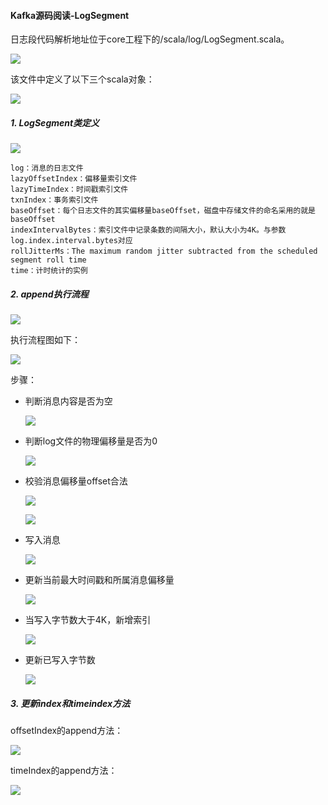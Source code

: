 #### Kafka源码阅读-LogSegment

日志段代码解析地址位于core工程下的/scala/log/LogSegment.scala。

![](images/LogSegment.jpg)

该文件中定义了以下三个scala对象：

![](images/LogSegment-Object.jpg)

##### 1. LogSegment类定义

![](images/LogSegment-Define.jpg)

```
log：消息的日志文件
lazyOffsetIndex：偏移量索引文件
lazyTimeIndex：时间戳索引文件
txnIndex：事务索引文件
baseOffset：每个日志文件的其实偏移量baseOffset，磁盘中存储文件的命名采用的就是baseOffset
indexIntervalBytes：索引文件中记录条数的间隔大小，默认大小为4K。与参数log.index.interval.bytes对应
rollJitterMs：The maximum random jitter subtracted from the scheduled segment roll time
time：计时统计的实例
```

##### 2. append执行流程

![](images/LogSegment-append.jpg)

执行流程图如下：

![](images/Kafka-LogSegment.jpg)

步骤：

- 判断消息内容是否为空

  ![](images/LogSegment-message.jpg)

- 判断log文件的物理偏移量是否为0

  ![](images/LogSegment-log.jpg)

- 校验消息偏移量offset合法

  ![](images/LogSegment-offset.jpg)

  ![](images/LogSegment-offset-ensure.jpg)

- 写入消息

  ![](images/LogSegment-record.jpg)

- 更新当前最大时间戳和所属消息偏移量

  ![](images/LogSegment-update.jpg)

- 当写入字节数大于4K，新增索引

  ![](images/LogSegment-addindex.jpg)

- 更新已写入字节数

  ![](images/LogSegment-updatebytes.jpg)

##### 3. 更新index和timeindex方法

offsetIndex的append方法：

![](images/OffsetIndex-append.jpg)

timeIndex的append方法：

![](images/TimeIndex-append.jpg)

